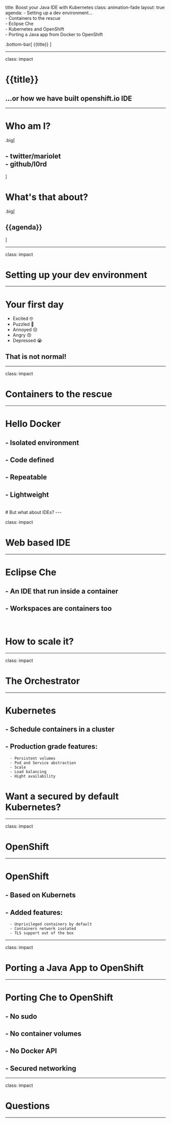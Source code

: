 title: Boost your Java IDE with Kubernetes
class: animation-fade
layout: true
agenda: - Setting up a dev environment...<br/> - Containers to the rescue<br/> - Eclipse Che<br/> - Kubernetes and OpenShift<br/> - Porting a Java app from Docker to OpenShift <br/>

<!-- This slide will serve as the base layout for all your slides -->
.bottom-bar[
  {{title}}
]

---

class: impact

# {{title}}
## ...or how we have built openshift.io IDE

---

# Who am I?

.big[
  ## - twitter/mariolet<br/> - github/l0rd 
]

# What's that about?

.big[
## {{agenda}}
]

---

class: impact

# Setting up your dev environment

---

# Your first day

- Excited 🤓
- Puzzled 🤔
- Annoyed 😒
- Angry 😠
- Depressed 😭

## That is not normal!

---

class: impact

# Containers to the rescue

---

# Hello Docker
## - Isolated environment
## - Code defined
## - Repeatable
## - Lightweight
<br/>
# But what about IDEs?
---

class: impact

# Web based IDE

---

# Eclipse Che
## - An IDE that run inside a container
## - Workspaces are containers too
<br/>

# How to scale it?

---

class: impact

# The Orchestrator

---

# Kubernetes
## - Schedule containers in a cluster
## - Production grade features:
      - Persistent volumes
      - Pod and Service abstraction
      - Scale
      - Load balancing
      - Hight availability
# Want a secured by default Kubernetes?

---

class: impact

# OpenShift

---

# OpenShift
## - Based on Kubernets
## - Added features:
      - Unprivileged containers by default
      - Containers network isolated
      - TLS support out of the box
---

class: impact

# Porting a Java App to OpenShift

---
# Porting Che to OpenShift

## - No sudo
## - No container volumes
## - No Docker API
## - Secured networking

---

class: impact

# Questions

---
